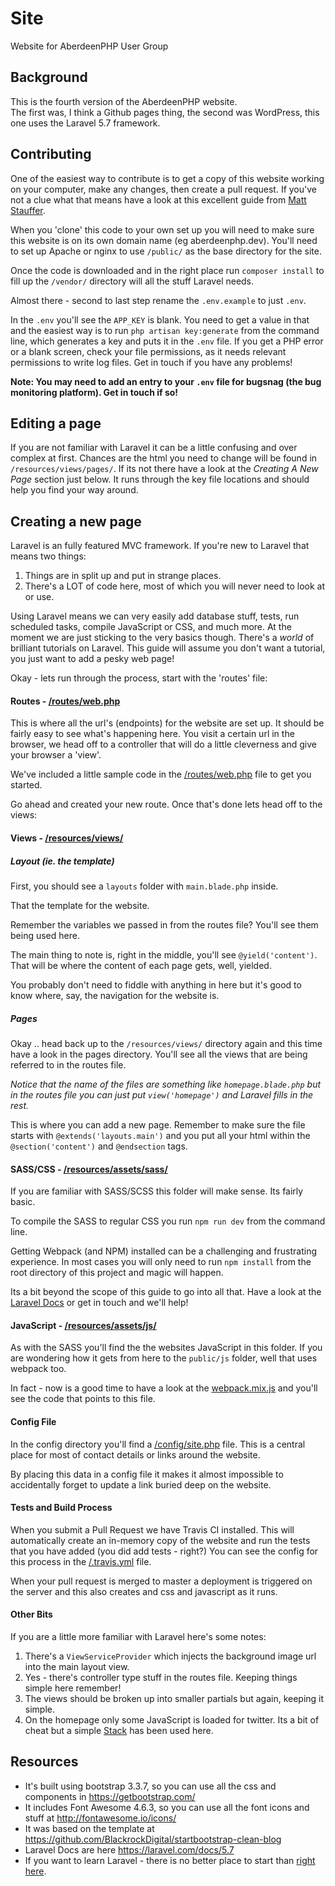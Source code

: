 # Site
Website for AberdeenPHP User Group

## Background
This is the fourth version of the AberdeenPHP website.  
The first was, I think a Github pages thing, the second was WordPress, this one uses the Laravel 5.7 framework.

## Contributing
One of the easiest way to contribute is to get a copy of this website working on your computer, make any changes, then create a pull request. 
If you've not a clue what that means have a look at this excellent guide from [Matt Stauffer](https://mattstauffer.co/blog/how-to-contribute-to-an-open-source-github-project-using-your-own-fork).

When you 'clone' this code to your own set up you will need to make sure this website is on its own domain name (eg aberdeenphp.dev). You'll need to set up Apache or nginx to use `/public/` as the base directory for the site.

Once the code is downloaded and in the right place run `composer install` to fill up the `/vendor/` directory will all the stuff Laravel needs.

Almost there - second to last step rename the `.env.example` to just `.env`.

In the `.env` you'll see the `APP_KEY` is blank. You need to get a value in that and the easiest way is to run `php artisan key:generate` from the command line, which generates a key and puts it in the `.env` file. If you get a PHP error or a blank screen, check your file permissions, as it needs relevant permissions to write log files. Get in touch if you have any problems!

**Note: You may need to add an entry to your `.env` file for bugsnag (the bug monitoring platform). Get in touch if so!**

## Editing a page
If you are not familiar with Laravel it can be a little confusing and over complex at first.
Chances are the html you need to change will be found in `/resources/views/pages/`.
If its not there have a look at the *Creating A New Page* section just below. It runs through the key file locations and should help you find your way around.

## Creating a new page 

Laravel is an fully featured MVC framework. If you're new to Laravel that means two things:

1. Things are in split up and put in strange places.
2. There's a LOT of code here, most of which you will never need to look at or use.

Using Laravel means we can very easily add database stuff, tests, run scheduled tasks, compile JavaScript or CSS, and much more. 
At the moment we are just sticking to the very basics though. There's a _world_ of brilliant tutorials on Laravel. This guide will assume you don't want a tutorial, you just want to add a pesky web page! 

Okay - lets run through the process, start with the 'routes' file:

#### Routes - [/routes/web.php](/routes/web.php)

This is where all the url's (endpoints) for the website are set up. It should be fairly easy to see what's happening here. You visit a certain url in the browser, we head off to a controller that will do a little cleverness and give your browser a 'view'.

We've included a little sample code in the [/routes/web.php](/routes/web.php) file to get you started.

Go ahead and created your new route. Once that's done lets head off to the views:

#### Views - [/resources/views/](/resources/views/)

##### Layout (ie. the template)
First, you should see a `layouts` folder with `main.blade.php` inside. 

That the template for the website.

Remember the variables we passed in from the routes file? You'll see them being used here.

The main thing to note is, right in the middle, you'll see `@yield('content')`. That will be where the content of each page gets, well, yielded.  

You probably don't need to fiddle with anything in here but it's good to know where, say, the navigation for the website is.

##### Pages

Okay .. head back up to the `/resources/views/` directory again and this time have a look in the pages directory. You'll see all the views that are being referred to in the routes file.

_Notice that the name of the files are something like `homepage.blade.php` but in the routes file you can just put `view('homepage')` and Laravel fills in the rest._

This is where you can add a new page. Remember to make sure the file starts with `@extends('layouts.main')` and you put all your html within the `@section('content')` and `@endsection` tags.

#### SASS/CSS - [/resources/assets/sass/](/resources/assets/sass/)

If you are familiar with SASS/SCSS this folder will make sense. Its fairly basic. 

To compile the SASS to regular CSS you run `npm run dev` from the command line.

Getting Webpack (and NPM) installed can be a challenging and frustrating experience. In most cases you will only need to run `npm install` from the root directory of this project and magic will happen. 

Its a bit beyond the scope of this guide to go into all that. Have a look at the [Laravel Docs](https://laravel.com/docs/5.7/mix) or get in touch and we'll help!

#### JavaScript - [/resources/assets/js/](/resources/assets/js/)

As with the SASS you'll find the the websites JavaScript in this folder. If you are wondering how it gets from here to the `public/js` folder, well that uses webpack too.

In fact - now is a good time to have a look at the [webpack.mix.js](/webpack.mix.js) and you'll see the code that points to this file.

#### Config File

In the config directory you'll find a [/config/site.php](/config/site.php) file. This is a central place for most of contact details or links around the website. 

By placing this data in a config file it makes it almost impossible to accidentally forget to update a link buried deep on the website.

#### Tests and Build Process

When you submit a Pull Request we have Travis CI installed. This will automatically create an in-memory copy of the website and run the tests that you have added (you did add tests - right?) You can see the config for this process in the [/.travis.yml](.travis.yml) file. 

When your pull request is merged to master a deployment is triggered on the server and this also creates and css and javascript as it runs.


#### Other Bits

If you are a little more familiar with Laravel here's some notes:

1. There's a `ViewServiceProvider` which injects the background image url into the main layout view.
2. Yes - there's controller type stuff in the routes file. Keeping things simple here remember!
3. The views should be broken up into smaller partials but again, keeping it simple.
4. On the homepage only some JavaScript is loaded for twitter. Its a bit of cheat but a simple [Stack](https://laravel.com/docs/5.7/blade#stacks) has been used here.

## Resources
* It's built using bootstrap 3.3.7, so you can use all the css and components in https://getbootstrap.com/
* It includes Font Awesome 4.6.3, so you can use all the font icons and stuff at http://fontawesome.io/icons/
* It was based on the template at https://github.com/BlackrockDigital/startbootstrap-clean-blog 
* Laravel Docs are here https://laravel.com/docs/5.7
* If you want to learn Laravel - there is no better place to start than [right here](https://laracasts.com/).

